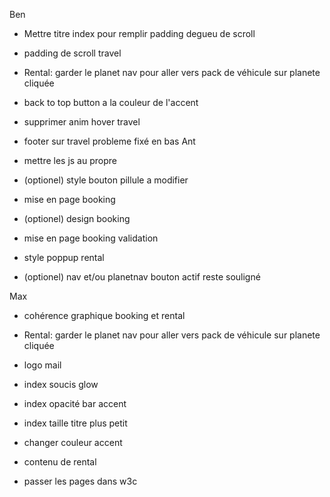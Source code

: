 
Ben
- Mettre titre index pour remplir padding degueu de scroll
- padding de scroll travel
- Rental: garder le planet nav pour aller vers pack de véhicule sur planete cliquée
- back to top button a la couleur de l'accent
- supprimer anim hover travel
- footer sur travel probleme fixé en bas
Ant
- mettre les js au propre
- (optionel) style bouton pillule a modifier
- mise en page booking
- (optionel) design booking

- mise en page booking validation
- style poppup rental
- (optionel) nav et/ou planetnav bouton actif reste souligné

Max
- cohérence graphique booking et rental
- Rental: garder le planet nav pour aller vers pack de véhicule sur planete cliquée
- logo mail
- index soucis glow
- index opacité bar accent
- index taille titre plus petit
- changer couleur accent

- contenu de rental
- passer les pages dans w3c